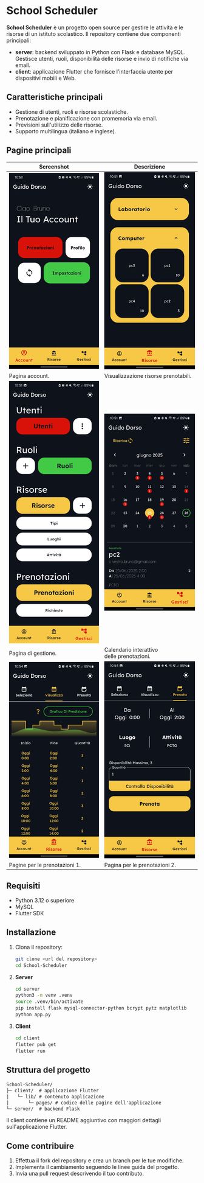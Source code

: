 # School Scheduler

**School Scheduler** è un progetto open source per gestire le attività e le risorse di un istituto scolastico. Il repository contiene due componenti principali:

- **server**: backend sviluppato in Python con Flask e database MySQL. Gestisce utenti, ruoli, disponibilità delle risorse e invio di notifiche via email.
- **client**: applicazione Flutter che fornisce l'interfaccia utente per dispositivi mobili e Web.

## Caratteristiche principali

- Gestione di utenti, ruoli e risorse scolastiche.
- Prenotazione e pianificazione con promemoria via email.
- Previsioni sull'utilizzo delle risorse.
- Supporto multilingua (italiano e inglese).

## Pagine principali

| Screenshot | Descrizione |
|------------|-------------|
| <img src="images/Screenshot_20250628_105059.jpg" width="250"/> | <img src="images/Screenshot_20250628_105110.jpg" width="250"/> |
| Pagina account.                            | Visualizzazione risorse prenotabili.       |
| <img src="images/Screenshot_20250628_105123.jpg" width="250"/> | <img src="images/Screenshot_20250628_105151.jpg" width="250"/> |
| Pagina di gestione.                        | Calendario interattivo<br>delle prenotazioni. |
| <img src="images/Screenshot_20250628_105416.jpg" width="250"/> | <img src="images/Screenshot_20250628_105433.jpg" width="250"/> |
| Pagine per le prenotazioni 1.              | Pagina per le prenotazioni 2.              |

## Requisiti

- Python 3.12 o superiore
- MySQL
- Flutter SDK

## Installazione

1. Clona il repository:
   ```bash
   git clone <url del repository>
   cd School-Scheduler
   ```
2. **Server**
   ```bash
   cd server
   python3 -m venv .venv
   source .venv/bin/activate
   pip install flask mysql-connector-python bcrypt pytz matplotlib
   python app.py
   ```
3. **Client**
   ```bash
   cd client
   flutter pub get
   flutter run
   ```

## Struttura del progetto

```
School-Scheduler/
├─ client/  # applicazione Flutter
|   └─ lib/ # contenuto applicazione
|       └─ pages/ # codice delle pagine dell'applicazione
└─ server/  # backend Flask
```

Il client contiene un README aggiuntivo con maggiori dettagli sull'applicazione Flutter.

## Come contribuire

1. Effettua il fork del repository e crea un branch per le tue modifiche.
2. Implementa il cambiamento seguendo le linee guida del progetto.
3. Invia una pull request descrivendo il tuo contributo.
